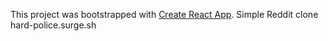 This project was bootstrapped with [Create React App](https://github.com/facebook/create-react-app).
Simple Reddit clone
hard-police.surge.sh
